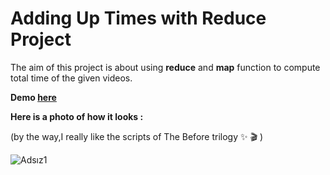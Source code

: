 # Adding Up Times with Reduce Project

The aim of this project is about using **reduce** and **map** function to compute total time of the given videos.

**Demo [here](https://baydarn.github.io/JS-30/18%20Adding%20Up%20Times%20with%20Reduce/index.html)**

**Here is a photo of how it looks :**

(by the way,I really like the scripts of The Before trilogy ✨ 🎬 )

![Adsız1](https://user-images.githubusercontent.com/37474673/104065227-6d33d580-5210-11eb-8260-d43488590b7d.png)


